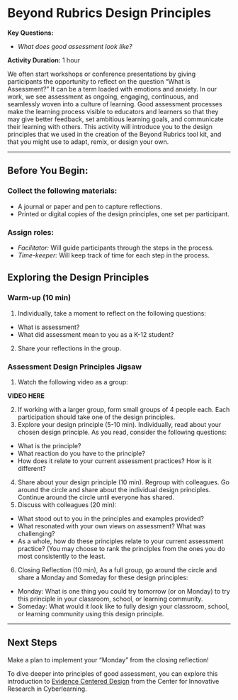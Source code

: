 # Beyond Rubrics Design Principles

**Key Questions:**
  - *What does good assessment look like?*

**Activity Duration:** 1 hour

We often start workshops or conference presentations by giving participants the opportunity to reflect on the question “What is Assessment?” It can be a term loaded with emotions and anxiety. In our work, we see assessment as ongoing, engaging, continuous, and seamlessly woven into a culture of learning. Good assessment processes make the learning process visible to educators and learners so that they may give better feedback, set ambitious learning goals, and communicate their learning with others.
This activity will introduce you to the design principles that we used in the creation of the Beyond Rubrics tool kit, and that you might use to adapt, remix, or design your own.

***

## Before You Begin:
### Collect the following materials:
- A journal or paper and pen to capture reflections.
- Printed or digital copies of the design principles, one set per participant.

### Assign roles:
- *Facilitator:* Will guide participants through the steps in the process.
- *Time-keeper:* Will keep track of time for each step in the process.

## Exploring the Design Principles
### Warm-up (10 min)
1. Individually, take a moment to reflect on the following questions:
  - What is assessment?
  - What did assessment mean to you as a K-12 student?
2. Share your reflections in the group.

### Assessment Design Principles Jigsaw
1. Watch the following video as a group:

**VIDEO HERE**

2. If working with a larger group, form small groups of 4 people each. Each participation should take one of the design principles.
3. Explore your design principle (5-10 min). Individually, read about your chosen design principle. As you read, consider the following questions:
  - What is the principle?
  - What reaction do you have to the principle?
  - How does it relate to your current assessment practices? How is it different?
4. Share about your design principle (10 min). Regroup with colleagues. Go around the circle and share about the individual design principles. Continue around the circle until everyone has shared.
5. Discuss with colleagues (20 min):
  - What stood out to you in the principles and examples provided?
  - What resonated with your own views on assessment? What was challenging?
  - As a whole, how do these principles relate to your current assessment practice? (You may choose to rank the principles from the ones you do most consistently to the least.
6. Closing Reflection (10 min), As a full group, go around the circle and share a Monday and Someday for these design principles:
  - Monday: What is one thing you could try tomorrow (or on Monday) to try this principle in your classroom, school, or learning community.
  - Someday: What would it look like to fully design your classroom, school, or learning community using this design principle.

***

## Next Steps
Make a plan to implement your “Monday” from the closing reflection!

To dive deeper into principles of good assessment, you can explore this introduction to [Evidence Centered Design](https://circlcenter.org/evidence-centered-design/) from the Center for Innovative Research in Cyberlearning.
